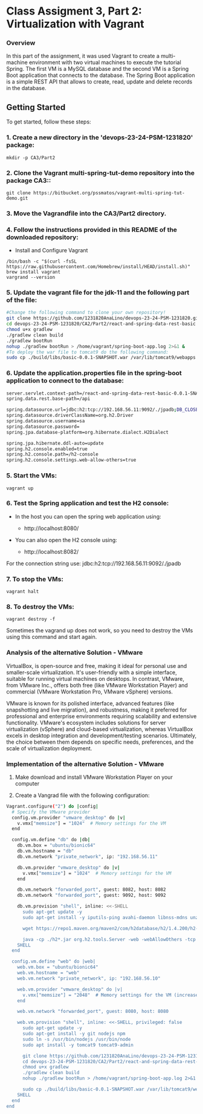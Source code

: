 # Class Assigment 3, Part 2: Virtualization with Vagrant

### Overview

In this part of the assignment, it was used Vagrant to create a multi-machine environment with two virtual machines to
execute the tutorial Spring.
The first VM is a MySQL database and the second VM is a Spring Boot application that connects to the database.
The Spring Boot application is a simple REST API that allows to create, read, update and delete records in the database.

## Getting Started

To get started, follow these steps:

### 1. Create a new directory in the 'devops-23-24-PSM-1231820' package:

```
mkdir -p CA3/Part2
```

### 2. Clone the Vagrant multi-spring-tut-demo repository into the package CA3::

```
git clone https://bitbucket.org/pssmatos/vagrant-multi-spring-tut-demo.git
```

### 3. Move the Vagrandfile into the CA3/Part2 directory.

### 4. Follow the instructions provided in this README of the downloaded repository:

- Install and Configure Vagrant

```
/bin/bash -c "$(curl -fsSL https://raw.githubusercontent.com/Homebrew/install/HEAD/install.sh)"
brew install vagrant
vargrand --version
``` 

### 5. Update the vagrant file for the jdk-11 and the following part of the file:
```bash
#Change the following command to clone your own repository!
git clone https://github.com/1231820AnaLino/devops-23-24-PSM-1231820.git
cd devops-23-24-PSM-1231820/CA2/Part2/react-and-spring-data-rest-basic
chmod u+x gradlew
./gradlew clean build
./gradlew bootRun
nohup ./gradlew bootRun > /home/vagrant/spring-boot-app.log 2>&1 &
#To deploy the war file to tomcat9 do the following command:
sudo cp ./build/libs/basic-0.0.1-SNAPSHOT.war /var/lib/tomcat9/webapps
```

### 6. Update the application.properties file in the spring-boot application to connect to the database:
```bash
server.servlet.context-path=/react-and-spring-data-rest-basic-0.0.1-SNAPSHOT
spring.data.rest.base-path=/api

spring.datasource.url=jdbc:h2:tcp://192.168.56.11:9092/./jpadb;DB_CLOSE_DELAY=-1;DB_CLOSE_ON_EXIT=FALSE
spring.datasource.driverClassName=org.h2.Driver
spring.datasource.username=sa
spring.datasource.password=
spring.jpa.database-platform=org.hibernate.dialect.H2Dialect

spring.jpa.hibernate.ddl-auto=update
spring.h2.console.enabled=true
spring.h2.console.path=/h2-console
spring.h2.console.settings.web-allow-others=true
```

### 5. Start the VMs:
```
vagrant up
```

### 6. Test the Spring application and test the H2 console:
- In the host you can open the spring web application using:
  - http://localhost:8080/  

- You can also open the H2 console using:
  - http://localhost:8082/

For the connection string use: jdbc:h2:tcp://192.168.56.11:9092/./jpadb

### 7. To stop the VMs:
```
vagrant halt
```

### 8. To destroy the VMs:
```
vagrant destroy -f
```
Sometimes the vagrand up does not work, so you need to destroy the VMs using this command and start again.


### Analysis of the alternative Solution - VMware

VirtualBox, is open-source and free, making it ideal for personal use and smaller-scale virtualization. 
It's user-friendly with a simple interface, suitable for running virtual machines on desktops. 
In contrast, VMware, from VMware Inc., offers both free (like VMware Workstation Player) and commercial 
(VMware Workstation Pro, VMware vSphere) versions. 

VMware is known for its polished interface, advanced features (like snapshotting and live migration), and robustness, 
making it preferred for professional and enterprise environments requiring scalability and extensive functionality. 
VMware's ecosystem includes solutions for server virtualization (vSphere) and cloud-based virtualization, 
whereas VirtualBox excels in desktop integration and development/testing scenarios. 
Ultimately, the choice between them depends on specific needs, preferences, and the scale of virtualization deployment.

### Implementation of the alternative Solution - VMware

1. Make download and install VMware Workstation Player on your computer

2. Create a Vangrad file with the following configuration:
```bash
Vagrant.configure("2") do |config|
  # Specify the VMware provider
  config.vm.provider "vmware_desktop" do |v|
    v.vmx["memsize"] = "1024"  # Memory settings for the VM
  end

  config.vm.define "db" do |db|
    db.vm.box = "ubuntu/bionic64"
    db.vm.hostname = "db"
    db.vm.network "private_network", ip: "192.168.56.11"

    db.vm.provider "vmware_desktop" do |v|
      v.vmx["memsize"] = "1024"  # Memory settings for the VM
    end

    db.vm.network "forwarded_port", guest: 8082, host: 8082
    db.vm.network "forwarded_port", guest: 9092, host: 9092

    db.vm.provision "shell", inline: <<-SHELL
      sudo apt-get update -y
      sudo apt-get install -y iputils-ping avahi-daemon libnss-mdns unzip openjdk-17-jdk-headless

      wget https://repo1.maven.org/maven2/com/h2database/h2/1.4.200/h2-1.4.200.jar

      java -cp ./h2*.jar org.h2.tools.Server -web -webAllowOthers -tcp -tcpAllowOthers -ifNotExists > ~/out.txt &
    SHELL
  end

  config.vm.define "web" do |web|
    web.vm.box = "ubuntu/bionic64"
    web.vm.hostname = "web"
    web.vm.network "private_network", ip: "192.168.56.10"

    web.vm.provider "vmware_desktop" do |v|
      v.vmx["memsize"] = "2048"  # Memory settings for the VM (increased for web server)
    end

    web.vm.network "forwarded_port", guest: 8080, host: 8080

    web.vm.provision "shell", inline: <<-SHELL, privileged: false
      sudo apt-get update -y
      sudo apt-get install -y git nodejs npm
      sudo ln -s /usr/bin/nodejs /usr/bin/node
      sudo apt install -y tomcat9 tomcat9-admin

      git clone https://github.com/1231820AnaLino/devops-23-24-PSM-1231820.git
      cd devops-23-24-PSM-1231820/CA2/Part2/react-and-spring-data-rest-basic
      chmod u+x gradlew
      ./gradlew clean build
      nohup ./gradlew bootRun > /home/vagrant/spring-boot-app.log 2>&1 &

      sudo cp ./build/libs/basic-0.0.1-SNAPSHOT.war /var/lib/tomcat9/webapps
    SHELL
  end
end
```

